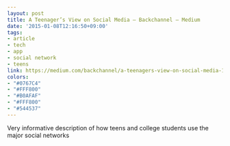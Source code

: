 ```yaml
---
layout: post
title: A Teenager’s View on Social Media — Backchannel — Medium
date: '2015-01-08T12:16:50+09:00'
tags:
- article
- tech
- app
- social network
- teens
link: https://medium.com/backchannel/a-teenagers-view-on-social-media-1df945c09ac6
colors:
- "#0767C4"
- "#FFF800"
- "#B0AFAF"
- "#FFF800"
- "#544537"
---
```


<p>Very informative description of how teens and college students use the major social networks</p>
